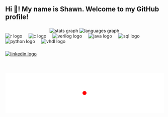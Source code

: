 <h2 align="left">Hi 👋! My name is Shawn. Welcome to my GitHub profile! </h2>

###

<div align="center">
  <img src="https://github-readme-stats.vercel.app/api?username=shawnn101&hide_title=false&hide_rank=false&show_icons=true&include_all_commits=true&count_private=true&disable_animations=false&theme=hacker&locale=en&hide_border=false" height="150" alt="stats graph"  />
  <img src="https://github-readme-stats.vercel.app/api/top-langs?username=shawnn101&locale=en&hide_title=false&layout=compact&card_width=320&langs_count=7&theme=hacker&hide_border=false" height="150" alt="languages graph"  />
</div>

<div align="left">
  <img src="https://cdn.jsdelivr.net/npm/@programming-languages-logos/r@0.0.0/r_256x256.png" height="30" alt="r logo"  />
  <img width="12" />
  <img src="https://cdn.jsdelivr.net/npm/@programming-languages-logos/c@0.0.3/c_256x256.png" height="30" alt="c logo"  />
  <img width="12" />
  <img src="https://static-00.iconduck.com/assets.00/file-type-verilog-icon-256x256-goe8p7qm.png" height="30" alt="verilog logo"  />
  <img width="12" />
  <img src="https://static-00.iconduck.com/assets.00/java-icon-1511x2048-6ikx8301.png" height="30" alt="java logo"  />
  <img width="12" />
  <img src="https://www.svgrepo.com/show/331760/sql-database-generic.svg" height="30" alt="sql logo"  />
  <img width="12" />
  <img src="https://cdn.jsdelivr.net/gh/devicons/devicon/icons/python/python-original.svg" height="30" alt="python logo"  />
  <img width="12" />
  <img src="https://www.svgrepo.com/show/374164/vhdl.svg" height="30" alt="vhdl logo"  />
  <img width="12" />
</div>

###

<div align="left">
  <a href="https://www.linkedin.com/in/shawnnuguid/" target="_blank">
  <img src="https://img.shields.io/static/v1?message=LinkedIn&logo=linkedin&label=&color=0077B5&logoColor=white&labelColor=&style=for-the-badge" height="35" alt="linkedin logo">
</a>

</div>

###

<br clear="both">

![Ping Pong Animation](https://raw.githubusercontent.com/shawnn101/shawnn101/main/ping-pong.svg)

###
